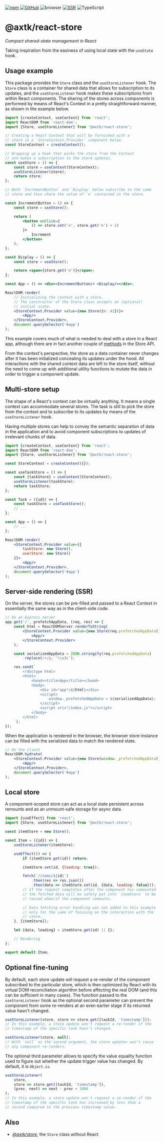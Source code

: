 [![npm](https://img.shields.io/npm/v/@axtk/react-store?labelColor=royalblue&color=royalblue&style=flat-square)](https://www.npmjs.com/package/@axtk/react-store) [![GitHub](https://img.shields.io/badge/-GitHub-royalblue?labelColor=royalblue&color=royalblue&style=flat-square&logo=github)](https://github.com/axtk/react-store) ![browser](https://img.shields.io/badge/browser-✓-345?labelColor=345&color=345&style=flat-square) [![SSR](https://img.shields.io/badge/SSR-✓-345?labelColor=345&color=345&style=flat-square)](#server-side-rendering-ssr) ![TypeScript](https://img.shields.io/badge/TypeScript-✓-345?labelColor=345&color=345&style=flat-square)

# @axtk/react-store

*Compact shared-state management in React*

Taking inspiration from the easiness of using local state with the `useState` hook.

## Usage example

This package provides the `Store` class and the `useStoreListener` hook. The `Store` class is a container for shared data that allows for subscription to its updates, and the `useStoreListener` hook makes these subscriptions from within React components. The sharing of the stores across components is performed by means of React's Context in a pretty straightforward manner, as shown in the example below.

```jsx
import {createContext, useContext} from 'react';
import ReactDOM from 'react-dom';
import {Store, useStoreListener} from '@axtk/react-store';

// Creating a React Context that will be furnished with a
// store in a `StoreContext.Provider` component below.
const StoreContext = createContext();

// Wrapping up a hook that picks the store from the Context
// and makes a subscription to the store updates.
const useStore = () => {
    const store = useContext(StoreContext);
    useStoreListener(store);
    return store;
};

// Both `IncrementButton` and `Display` below subscribe to the same
// store and thus share the value of `n` contained in the store.

const IncrementButton = () => {
    const store = useStore();

    return (
        <button onClick={
            () => store.set('n', store.get('n') + 1)
        }>
            Increment
        </button>
    );
};

const Display = () => {
    const store = useStore();

    return <span>{store.get('n')}</span>;
};

const App = () => <div><IncrementButton/> <Display/></div>;

ReactDOM.render(
    // Initializing the context with a store.
    // The constructor of the Store class accepts an (optional)
    // initial state.
    <StoreContext.Provider value={new Store({n: 42})}>
        <App/>
    </StoreContext.Provider>,
    document.querySelector('#app')
);
```

This example covers much of what is needed to deal with a store in a React app, although there are in fact another couple of [methods](https://github.com/axtk/store/blob/master/README.md#store-api) in the Store API.

From the context's perspective, the store as a data container never changes after it has been initialized concealing its updates under the hood. All interactions with the shared context data are left to the store itself, without the need to come up with additional utility functions to mutate the data in order to trigger a component update.

## Multi-store setup

The shape of a React's context can be virtually anything. It means a single context can accommodate several stores. The task is still to pick the store from the context and to subscribe to its updates by means of the `useStoreListener` hook.

Having multiple stores can help to convey the semantic separation of data in the application and to avoid component subscriptions to updates of irrelevant chunks of data.

```jsx
import {createContext, useContext} from 'react';
import ReactDOM from 'react-dom';
import {Store, useStoreListener} from '@axtk/react-store';

const StoreContext = createContext({});

const useTaskStore = () => {
    const {taskStore} = useContext(StoreContext);
    useStoreListener(taskStore);
    return taskStore;
};

const Task = ({id}) => {
    const taskStore = useTaskStore();
    // ...
};

const App = () => {
    // ...
};

ReactDOM.render(
    <StoreContext.Provider value={{
        taskStore: new Store(),
        userStore: new Store()
    }}>
        <App/>
    </StoreContext.Provider>,
    document.querySelector('#app')
);
```

## Server-side rendering (SSR)

On the server, the stores can be pre-filled and passed to a React Context in essentially the same way as in the client-side code.

```jsx
// On an Express server
app.get('/', prefetchAppData, (req, res) => {
    const html = ReactDOMServer.renderToString(
        <StoreContext.Provider value={new Store(req.prefetchedAppData)}>
            <App/>
        </StoreContext.Provider>
    );

    const serializedAppData = JSON.stringify(req.prefetchedAppData)
        .replace(/</g, '\\x3c');

    res.send(`
        <!doctype html>
        <html>
            <head><title>App</title></head>
            <body>
                <div id="app">${html}</div>
                <script>
                    window._prefetchedAppData = ${serializedAppData};
                </script>
                <script src="/index.js"></script>
            </body>
        </html>
    `);
});
```

When the application is rendered in the browser, the browser store instance can be filled with the serialized data to match the rendered state.

```jsx
// On the client
ReactDOM.hydrate(
    <StoreContext.Provider value={new Store(window._prefetchedAppData)}>
        <App/>
    </StoreContext.Provider>,
    document.querySelector('#app')
);
```

## Local store

A component-scoped store can act as a local state persistent across remounts and as an unmount-safe storage for async data.

```jsx
import {useEffect} from 'react';
import {Store, useStoreListener} from '@axtk/react-store';

const itemStore = new Store();

const Item = ({id}) => {
    useStoreListener(itemStore);

    useEffect(() => {
        if (itemStore.get(id)) return;

        itemStore.set(id, {loading: true});

        fetch(`/items/${id}`)
            .then(res => res.json())
            .then(data => itemStore.set(id, {data, loading: false}));
        // If the request completes after the component has unmounted
        // the fetched data will be safely put into `itemStore` to be
        // reused when/if the component remounts.

        // Data fetching error handling was not added to this example
        // only for the sake of focusing on the interaction with the
        // store.
    }, [itemStore]);

    let {data, loading} = itemStore.get(id) || {};

    // Rendering
};

export default Item;
```

## Optional fine-tuning

By default, each store update will request a re-render of the component subscribed to the particular store, which is then optimized by React with its virtual DOM reconciliation algorithm before affecting the real DOM (and this can be sufficient in many cases). The function passed to the `useStoreListener` hook as the optional second parameter can prevent the component from some re-renders at an even earlier stage if its returned value hasn't changed.

```js
useStoreListener(store, store => store.get([taskId, 'timestamp']));
// In this example, a store update won't request a re-render if the
// timestamp of the specific task hasn't changed.
```

```js
useStoreListener(store, null);
// With `null` as the second argument, the store updates won't cause
// any component re-renders.
```

The optional third parameter allows to specify the value equality function used to figure out whether the update trigger value has changed. By default, it is `Object.is`.

```js
useStoreListener(
    store,
    store => store.get([taskId, 'timestamp']),
    (prev, next) => next - prev < 1000
);
// In this example, a store update won't request a re-render if the
// timestamp of the specific task has increased by less than a
// second compared to the previous timestamp value.
```

## Also

- *[@axtk/store](https://github.com/axtk/store)*, the `Store` class without React
